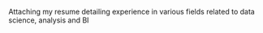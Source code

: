 Attaching my resume detailing experience in various fields related to data science, analysis and BI
